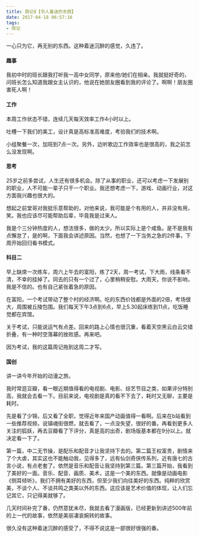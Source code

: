 ```yaml
---
title: 周记8【令人着迷的东西】
date: 2017-04-18 06:57:16
tags:
- 周记
---
```


一心只为它，再无别的东西。这种着迷沉醉的感觉，久违了。

#### 趣事

我初中时的班长跟我打听我一高中女同学，原来他/她们在相亲。我就挺好奇的，问班长怎么知道我跟女主认识的，他说在她朋友圈看到我的评论了。啊啊！朋友圈害死人啊！

#### 工作

本周工作状态不错，连续几天每天效率工作4小时以上。

吐槽一下我们的美工，设计真是高标准高难度，考验我们的技术啊。

小组聚餐一次，加班到7点一次。另外，边听歌边工作效率也是很高的，我之前怎么没发现啊。

#### 思考

25岁之前多尝试，人生还有很多机会。除了从事的职业，还可以考虑一下发展别的职业，人不可能一辈子只干一个职业。我还想考虑一下，游戏、动画行业，对这方面我兴趣也很大的。

想起之前堂哥对我挺乐意帮助的，对他来说，我可能是个有用的人，并非没有用，笑。我也应该尽可能帮助后辈，毕竟我是过来人。

我是个三分钟热度的人，想法很多，做的太少。所以实际上是个咸鱼。是不是我有点懈怠了，是的啊，下面我会讲述原因。当然，也想了一下当务之急的2件事，下周开始回归看书模式。

#### 科目二

早上缺席一次练车，周六上午去的富阳，练了2天，周一考试，下大雨，线条看不清，不幸的挂掉了。同去的只有一个过了，心里稍稍安慰。大雨天，你说不影响，我是不信的。也有自己紧张着急的原因。

在富阳，一个考试带动了整个村的经济啊。吃的东西价钱都是外面的2倍，考场很大，周围被丘陵包围。我们每天下午3点到6点，早上5.30起床练到11点，吃饭睡觉都在宾馆。

关于考试，只能说运气有点差。回来的路上心情也很沉重，看着天空黑云白云交错折叠，有一种时空落幕的挫败感。再来吧。

因为考试，我的这篇周记拖到这周二才写。

#### 国创

讲一讲今年开始的动漫之旅。

我时常逛豆瓣，看一眼近期值得看的电视剧、电影、综艺节目之类，如果评分特别高，我就会去看一下。目前来说，电视剧是真的看不下去了，耗时又无聊，主要是耗时。

先是看了少锦，后又看了全职，觉得近年来国产动画值得一看啊。后来在b站看到一些推荐视频，说镇魂街很燃，就去看了，一点没失望，很好的番。再看到更多人关注的狐妖，再去豆瓣看了下评分，真是高的出奇，剧场版基本都在9分以上。就决定看一下了。

第一篇，中二无节操，是配乐和配音才让我坚持下去的。第二篇王权富贵，剧情来了个大虐，其实这也不能触动我，见得多了，远有仙剑奇侠传系列，近有唐七的古言小说，有点老套了。依然是音乐和配音让我坚持到第三篇。第三篇开始，我看到了美好的一面。音乐、配音、画质、美术，这是一个美的东西。就像是动画电影《侧耳倾听》，我们不拥有美好的东西，但至少我们向往美好的东西。纯粹的欣赏美，不谈个人、不谈共鸣之类美以外的东西。这应该是艺术价值的体现，让人们忘记其它，只记得美就够了。

几天时间补完了番，仍然意犹未尽，我就去看了漫画版，已经更新到讲述500年前的上一代的故事，依然是美丽凄哀婉转的故事。

很久没有这种着迷沉醉的感受了，不得不说这是一部很好很强的番。
